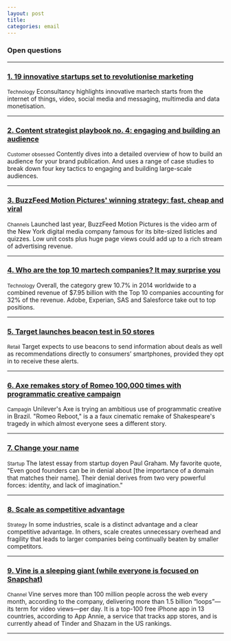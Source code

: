 ```yaml
---
layout: post
title:
categories: email
---
```


### Open questions

***

### [1. 19 innovative startups set to revolutionise marketing][martechstartup]
<small>Technology</small>
Econsultancy highlights innovative martech starts from the internet of things, video, social media and messaging, multimedia and data monetisation.

[martechstartup]:http://stfi.re/wrrnl

***

### [2. Content strategist playbook no. 4: engaging and building an audience][playbook]
<small>Customer obsessed</small>
Contently dives into a detailed overview of how to build an audience for your brand publication. And uses a range of case studies to break down four key tactics to engaging and building large-scale audiences.

[playbook]:http://stfi.re/wkdxl

***

### [3. BuzzFeed Motion Pictures' winning strategy: fast, cheap and viral][buzzvid]
<small>Channels</small>
Launched last year, BuzzFeed Motion Pictures is the video arm of the New York digital media company famous for its bite-sized listicles and quizzes. Low unit costs plus huge page views could add up to a rich stream of advertising revenue.

[buzzvid]:http://stfi.re/pryrj

***

### [4. Who are the top 10 martech companies? It may surprise you][martechtop]
<small>Technology</small>
Overall, the category grew 10.7% in 2014 worldwide to a combined revenue of $7.95 billion with the Top 10 companies accounting for 32% of the revenue. Adobe, Experian, SAS and Salesforce take out to top positions.

[martechtop]:http://stfi.re/enrlg

***

### [5. Target launches beacon test in 50 stores][target]
<small>Retail</small>
Target expects to use beacons to send information about deals as well as recommendations directly to consumers’ smartphones, provided they opt in to receive these alerts.

[target]:http://stfi.re/ywjkv

***

### [6. Axe remakes story of Romeo 100,000 times with programmatic creative campaign][romeo]
<small>Campagin</small>
Unilever's Axe is trying an ambitious use of programmatic creative in Brazil. "Romeo Reboot," is a a faux cinematic remake of Shakespeare's tragedy in which almost everyone sees a different story.

[romeo]:http://stfi.re/ywllz

***

### [7. Change your name][chname]
<small>Startup</small>
The latest essay from startup doyen Paul Graham. My favorite quote, "Even good founders can be in denial about [the importance of a domain that matches their name]. Their denial derives from two very powerful forces: identity, and lack of imagination."

[chname]:http://stfi.re/kaxkk

***

### [8. Scale as competitive advantage][scale]
<small>Strategy</small>
In some industries, scale is a distinct advantage and a clear competitive advantage. In others, scale creates unnecessary overhead and fragility that leads to larger companies being continually beaten by smaller competitors.

[scale]:http://stfi.re/bnydl

***

### [9. Vine is a sleeping giant (while everyone is focused on Snapchat)][vine]
<small>Channel</small>
Vine serves more than 100 million people across the web every month, according to the company, delivering more than 1.5 billion “loops”—its term for video views—per day. It is a top-100 free iPhone app in 13 countries, according to App Annie, a service that tracks app stores, and is currently ahead of Tinder and Shazam in the US rankings.

[vine]:http://stfi.re/ywlyz

***
